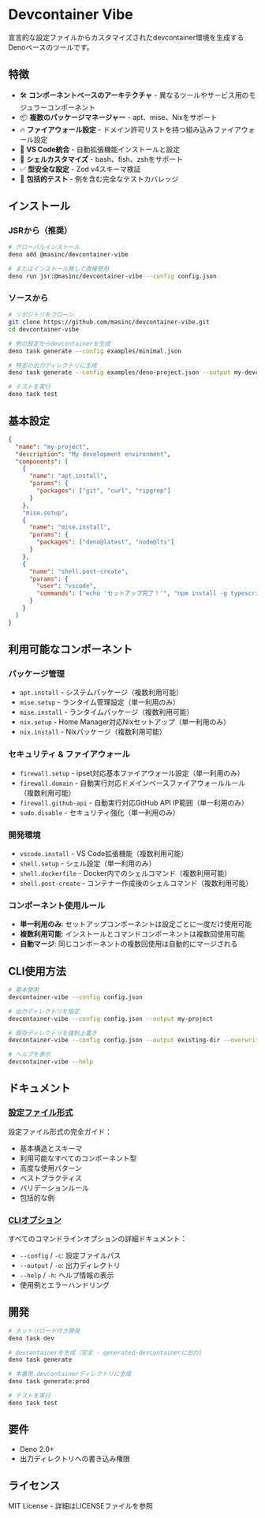 # Devcontainer Vibe

宣言的な設定ファイルからカスタマイズされたdevcontainer環境を生成するDenoベースのツールです。

## 特徴

- 🛠️ **コンポーネントベースのアーキテクチャ** -
  異なるツールやサービス用のモジュラーコンポーネント
- 📦 **複数のパッケージマネージャー** - apt、mise、Nixをサポート
- 🔥 **ファイアウォール設定** -
  ドメイン許可リストを持つ組み込みファイアウォール設定
- 🎨 **VS Code統合** - 自動拡張機能インストールと設定
- 🐚 **シェルカスタマイズ** - bash、fish、zshをサポート
- ✅ **型安全な設定** - Zod v4スキーマ検証
- 🧪 **包括的テスト** - 例を含む完全なテストカバレッジ

## インストール

### JSRから（推奨）

```bash
# グローバルインストール
deno add @masinc/devcontainer-vibe

# またはインストール無しで直接使用
deno run jsr:@masinc/devcontainer-vibe --config config.json
```

### ソースから

```bash
# リポジトリをクローン
git clone https://github.com/masinc/devcontainer-vibe.git
cd devcontainer-vibe

# 例の設定からdevcontainerを生成
deno task generate --config examples/minimal.json

# 特定の出力ディレクトリに生成
deno task generate --config examples/deno-project.json --output my-devcontainer

# テストを実行
deno task test
```

## 基本設定

```json
{
  "name": "my-project",
  "description": "My development environment",
  "components": [
    {
      "name": "apt.install",
      "params": {
        "packages": ["git", "curl", "ripgrep"]
      }
    },
    "mise.setup",
    {
      "name": "mise.install",
      "params": {
        "packages": ["deno@latest", "node@lts"]
      }
    },
    {
      "name": "shell.post-create",
      "params": {
        "user": "vscode",
        "commands": ["echo 'セットアップ完了！'", "npm install -g typescript"]
      }
    }
  ]
}
```

## 利用可能なコンポーネント

### パッケージ管理

- `apt.install` - システムパッケージ（複数利用可能）
- `mise.setup` - ランタイム管理設定（単一利用のみ）
- `mise.install` - ランタイムパッケージ（複数利用可能）
- `nix.setup` - Home Manager対応Nixセットアップ（単一利用のみ）
- `nix.install` - Nixパッケージ（複数利用可能）

### セキュリティ & ファイアウォール

- `firewall.setup` - ipset対応基本ファイアウォール設定（単一利用のみ）
- `firewall.domain` - 自動実行対応ドメインベースファイアウォールルール（複数利用可能）
- `firewall.github-api` - 自動実行対応GitHub API IP範囲（単一利用のみ）
- `sudo.disable` - セキュリティ強化（単一利用のみ）

### 開発環境

- `vscode.install` - VS Code拡張機能（複数利用可能）
- `shell.setup` - シェル設定（単一利用のみ）
- `shell.dockerfile` - Docker内でのシェルコマンド（複数利用可能）
- `shell.post-create` - コンテナー作成後のシェルコマンド（複数利用可能）

### コンポーネント使用ルール

- **単一利用のみ**: セットアップコンポーネントは設定ごとに一度だけ使用可能
- **複数利用可能**: インストールとコマンドコンポーネントは複数回使用可能
- **自動マージ**: 同じコンポーネントの複数回使用は自動的にマージされる

## CLI使用方法

```bash
# 基本使用
devcontainer-vibe --config config.json

# 出力ディレクトリを指定
devcontainer-vibe --config config.json --output my-project

# 既存ディレクトリを強制上書き
devcontainer-vibe --config config.json --output existing-dir --overwrite

# ヘルプを表示
devcontainer-vibe --help
```

## ドキュメント

### [設定ファイル形式](docs/config-format.ja.md)

設定ファイル形式の完全ガイド：

- 基本構造とスキーマ
- 利用可能なすべてのコンポーネント型
- 高度な使用パターン
- ベストプラクティス
- バリデーションルール
- 包括的な例

### [CLIオプション](docs/cli-options.ja.md)

すべてのコマンドラインオプションの詳細ドキュメント：

- `--config` / `-c`: 設定ファイルパス
- `--output` / `-o`: 出力ディレクトリ
- `--help` / `-h`: ヘルプ情報の表示
- 使用例とエラーハンドリング

## 開発

```bash
# ホットリロード付き開発
deno task dev

# devcontainerを生成（安全 - generated-devcontainerに出力）
deno task generate

# 本番用.devcontainerディレクトリに生成
deno task generate:prod

# テストを実行
deno task test
```

## 要件

- Deno 2.0+
- 出力ディレクトリへの書き込み権限

## ライセンス

MIT License - 詳細はLICENSEファイルを参照
